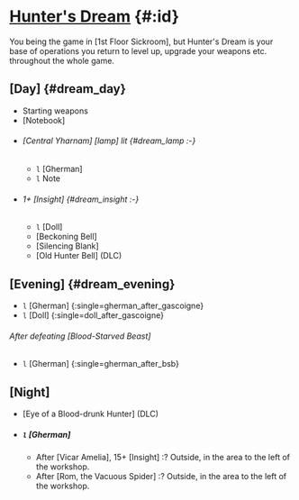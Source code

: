 # [Hunter's Dream](@) {#:id}

You being the game in [1st Floor Sickroom], but Hunter's Dream is your base of operations you return to level up, upgrade your weapons etc. throughout the whole game.

## [Day] {#dream_day}
- Starting weapons
- [Notebook]
+ ###### [Central Yharnam] [lamp] lit {#dream_lamp :-}
    - `l` [Gherman]
    - `l` Note
- ###### 1+ [Insight] {#dream_insight :-}
    - `l` [Doll]
    - [Beckoning Bell]
    - [Silencing Blank]
    - [Old Hunter Bell] (DLC)

## [Evening] {#dream_evening}
- `l` [Gherman] {:single=gherman_after_gascoigne}
- `l` [Doll] {:single=doll_after_gascoigne}
###### After defeating [Blood-Starved Beast]
- `l` [Gherman] {:single=gherman_after_bsb}

## [Night]
- [Eye of a Blood-drunk Hunter] (DLC)

+ ##### `l` [Gherman]
  + After [Vicar Amelia], 15+ [Insight]
    :? Outside, in the area to the left of the workshop.
  + After [Rom, the Vacuous Spider]
    :? Outside, in the area to the left of the workshop.
